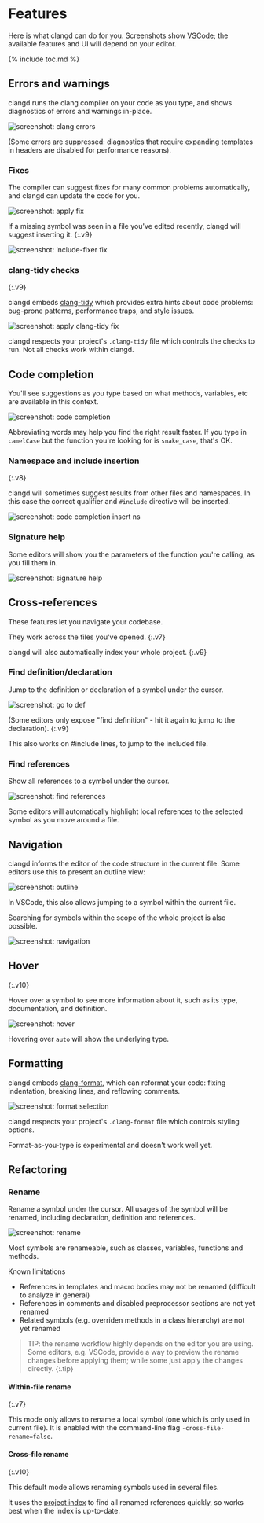 # Features

Here is what clangd can do for you.
Screenshots show [VSCode](https://code.visualstudio.com/); the available
features and UI will depend on your editor.

{% include toc.md %}

## Errors and warnings

clangd runs the clang compiler on your code as you type, and shows diagnostics
of errors and warnings in-place.

![screenshot: clang errors](screenshots/errors.png)

(Some errors are suppressed: diagnostics that require expanding templates in
headers are disabled for performance reasons).

### Fixes

The compiler can suggest fixes for many common problems automatically, and
clangd can update the code for you.

![screenshot: apply fix](screenshots/apply_fix.gif)

If a missing symbol was seen in a file you've edited recently, clangd will
suggest inserting it.
{:.v9}

![screenshot: include-fixer fix](screenshots/include_fixer_fix.png)

### clang-tidy checks
{:.v9}

clangd embeds [clang-tidy](https://clang.llvm.org/extra/clang-tidy/) which
provides extra hints about code problems: bug-prone patterns, performance traps,
and style issues.

![screenshot: apply clang-tidy fix](screenshots/apply_clang_tidy_fix.gif)

clangd respects your project's `.clang-tidy` file which controls the checks to
run. Not all checks work within clangd.


## Code completion

You'll see suggestions as you type based on what methods, variables, etc are
available in this context.

![screenshot: code completion](screenshots/code_completion.png)

Abbreviating words may help you find the right result faster. If you type in
`camelCase` but the function you're looking for is `snake_case`, that's OK.

### Namespace and include insertion
{:.v8}

clangd will sometimes suggest results from other files and namespaces. In this
case the correct qualifier and `#include` directive will be inserted.

![screenshot: code completion insert ns](screenshots/code_completion_insert_ns_qualifiers.gif)

### Signature help

Some editors will show you the parameters of the function you're calling, as
you fill them in.

![screenshot: signature help](screenshots/signature_help.gif)

## Cross-references

These features let you navigate your codebase.

They work across the files you've opened.
{:.v7}

clangd will also automatically index your whole project.
{:.v9}

### Find definition/declaration

Jump to the definition or declaration of a symbol under the cursor.

![screenshot: go to def](screenshots/go_to_def.gif)

(Some editors only expose "find definition" - hit it again to jump to the
declaration).
{:.v9}

This also works on #include lines, to jump to the included file.

### Find references

Show all references to a symbol under the cursor.

![screenshot: find references](screenshots/find_all_refs.gif)

Some editors will automatically highlight local references to the selected
symbol as you move around a file.

## Navigation

clangd informs the editor of the code structure in the current file.
Some editors use this to present an outline view:

![screenshot: outline](screenshots/outline.png)

In VSCode, this also allows jumping to a symbol within the current file.

Searching for symbols within the scope of the whole project is also possible.

![screenshot: navigation](screenshots/navigation.gif)

## Hover
{:.v10}

Hover over a symbol to see more information about it, such as its type,
documentation, and definition.

![screenshot: hover](screenshots/hover.png)

Hovering over `auto` will show the underlying type.

## Formatting

clangd embeds [clang-format](https://clang.llvm.org/docs/ClangFormat.html),
which can reformat your code: fixing indentation, breaking lines, and reflowing
comments.

![screenshot: format selection](screenshots/format_selection.gif)

clangd respects your project's `.clang-format` file which controls styling
options.

Format-as-you-type is experimental and doesn't work well yet.

## Refactoring

### Rename

Rename a symbol under the cursor. All usages of the symbol will be renamed,
including declaration, definition and references.

![screenshot: rename](screenshots/rename.gif)

Most symbols are renameable, such as classes, variables, functions and methods.

Known limitations

- References in templates and macro bodies may not be renamed (difficult to
  analyze in general)
- References in comments and disabled preprocessor sections are not yet renamed
- Related symbols (e.g. overriden methods in a class hierarchy) are not yet renamed

> TIP: the rename workflow highly depends on the editor you are using. Some
> editors, e.g. VSCode, provide a way to preview the rename changes before
> applying them; while some just apply the changes directly.
{:.tip}

#### Within-file rename
{:.v7}

This mode only allows to rename a local symbol (one which is only used in
current file). It is enabled with the command-line flag
`-cross-file-rename=false`.

#### Cross-file rename
{:.v10}

This default mode allows renaming symbols used in several files.

It uses the [project index](design/indexing.html) to find all renamed references
quickly, so works best when the index is up-to-date.
